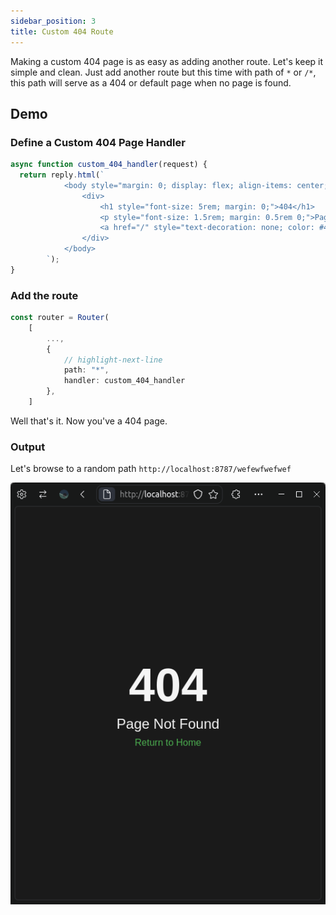 ```yaml
---
sidebar_position: 3
title: Custom 404 Route
---
```


Making a custom 404 page is as easy as adding another route. Let's keep it simple and clean. Just add another route but this time with path of `*` or `/*`, this path will serve as a 404 or default page when no page is found.

## Demo

### Define a Custom 404 Page Handler

```js
async function custom_404_handler(request) {
  return reply.html(`
			<body style="margin: 0; display: flex; align-items: center; justify-content: center; height: 100vh; background-color: #1a1a1a; color: #f5f5f5; font-family: Arial, sans-serif; text-align: center;">
				<div>
					<h1 style="font-size: 5rem; margin: 0;">404</h1>
					<p style="font-size: 1.5rem; margin: 0.5rem 0;">Page Not Found</p>
					<a href="/" style="text-decoration: none; color: #4caf50; font-size: 1rem;">Return to Home</a>
				</div>
			</body>
		`);
}
```

### Add the route

```ts
const router = Router(
	[
        ...,
		{
            // highlight-next-line
			path: "*",
			handler: custom_404_handler
		},
    ]
```

Well that's it. Now you've a 404 page.

### Output

Let's browse to a random path `http://localhost:8787/wefewfwefwef`

![](../img/404_ss_demo.png)
